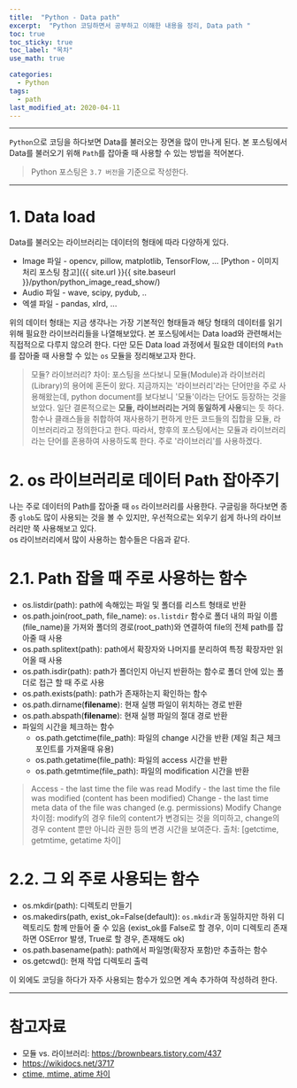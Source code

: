 ```yaml
---
title:  "Python - Data path"
excerpt:  "Python 코딩하면서 공부하고 이해한 내용을 정리, Data path "
toc: true
toc_sticky: true
toc_label: "목차"
use_math: true

categories: 
  - Python
tags: 
  - path
last_modified_at: 2020-04-11
---
```


***

`Python`으로 코딩을 하다보면 Data를 불러오는 장면을 많이 만나게 된다. 본 포스팅에서 Data를 불러오기 위해 `Path`를 잡아줄 때 사용할 수 있는 방법을 적어본다.

> Python 포스팅은 `3.7 버전`을 기준으로 작성한다.

***

# 1. Data load

Data를 불러오는 라이브러리는 데이터의 형태에 따라 다양하게 있다.

* Image 파일 - opencv, pillow, matplotlib, TensorFlow, ... [Python - 이미지 처리 포스팅 참고]({{ site.url }}{{ site.baseurl }}/python/python_image_read_show/)
* Audio 파일 - wave, scipy, pydub, ..
* 엑셀 파일 - pandas, xlrd, ...

위의 데이터 형태는 지금 생각나는 가장 기본적인 형태들과 해당 형태의 데이터를 읽기 위해 필요한 라이브러리들을 나열해보았다. 
본 포스팅에서는 Data load와 관련해서는 직접적으로 다루지 않으려 한다. 
다만 모든 Data load 과정에서 필요한 데이터의 `Path`를 잡아줄 때 사용할 수 있는 `os` 모듈을 정리해보고자 한다.

> 모듈? 라이브러리? 차이: 포스팅을 쓰다보니 모듈(Module)과 라이브러리(Library)의 용어에 혼돈이 왔다. 지금까지는 '라이브러리'라는 단어만을 주로 사용해왔는데, python document를 보다보니 '모듈'이라는 단어도 등장하는 것을 보았다. 일단 결론적으로는 **모듈, 라이브러리는 거의 동일하게 사용**되는 듯 하다. 함수나 클래스들을 취합하여 재사용하기 편하게 만든 코드들의 집합을 모듈, 라이브러리라고 정의한다고 한다. 따라서, 향후의 포스팅에서는 모듈과 라이브러리라는 단어를 혼용하여 사용하도록 한다. 주로 '라이브러리'를 사용하겠다.

# 2. os 라이브러리로 데이터 Path 잡아주기

나는 주로 데이터의 Path를 잡아줄 때 `os` 라이브러리를 사용한다. 구글링을 하다보면 종종 `glob`도 많이 사용되는 것을 볼 수 있지만, 우선적으로는 외우기 쉽게 하나의 라이브러리만 쭉 사용해보고 있다.  
os 라이브러리에서 많이 사용하는 함수들은 다음과 같다.

# 2.1. Path 잡을 때 주로 사용하는 함수

* os.listdir(path): path에 속해있는 파일 및 폴더를 리스트 형태로 반환
* os.path.join(root_path, file_name): `os.listdir` 함수로 폴더 내의 파일 이름(file_name)을 가져와 폴더의 경로(root_path)와 연결하여 file의 전체 path를 잡아줄 때 사용
* os.path.splitext(path): path에서 확장자와 나머지를 분리하여 특정 확장자만 읽어올 때 사용
* os.path.isdir(path): path가 폴더인지 아닌지 반환하는 함수로 폴더 안에 있는 폴더로 접근 할 때 주로 사용
* os.path.exists(path): path가 존재하는지 확인하는 함수
* os.path.dirname(__filename__): 현재 실행 파일이 위치하는 경로 반환
* os.path.abspath(__filename__): 현재 실행 파일의 절대 경로 반환
* 파일의 시간을 체크하는 함수
  * os.path.getctime(file_path): 파일의 change 시간을 반환 (제일 최근 체크포인트를 가져올때 유용)
  * os.path.getatime(file_path): 파일의 access 시간을 반환 
  * os.path.getmtime(file_path): 파일의 modification 시간을 반환

> Access - the last time the file was read
> Modify - the last time the file was modified (content has been modified)
> Change - the last time meta data of the file was changed (e.g. permissions)
> Modify Change 차이점: modify의 경우 file의 content가 변경되는 것을 의미하고, change의 경우 content 뿐만 아니라 권한 등의 변경 시간을 보여준다.
> 출처: [getctime, getmtime, getatime 차이]


# 2.2. 그 외 주로 사용되는 함수

* os.mkdir(path): 디렉토리 만들기
* os.makedirs(path, exist_ok=False(default)): `os.mkdir`과 동일하지만 하위 디렉토리도 함께 만들어 줄 수 있음 (exist_ok를 False로 할 경우, 이미 디렉토리 존재하면 OSError 발생, True로 할 경우, 존재해도 ok)
* os.path.basename(path): path에서 파일명(확장자 포함)만 추출하는 함수
* os.getcwd(): 현재 작업 디렉토리 출력

이 외에도 코딩을 하다가 자주 사용되는 함수가 있으면 계속 추가하여 작성하려 한다.

***

# 참고자료
* 모듈 vs. 라이브러리: <https://brownbears.tistory.com/437>
* <https://wikidocs.net/3717>
* [ctime, mtime, atime 차이](https://unix.stackexchange.com/questions/2802/what-is-the-difference-between-modify-and-change-in-stat-command-context)
